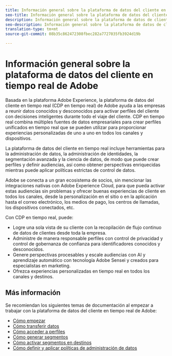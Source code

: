 ```yaml
---
title: Información general sobre la plataforma de datos del cliente en tiempo real
seo-title: Información general sobre la plataforma de datos del cliente en tiempo real
description: Información general sobre la plataforma de datos de clientes en tiempo real
seo-description: Información general sobre la plataforma de datos de clientes en tiempo real
translation-type: tm+mt
source-git-commit: 08b35c862472308fbec282a7727035fb3924d19b

---
```



# Información general sobre la plataforma de datos del cliente en tiempo real de Adobe

Basada en la plataforma Adobe Experience, la plataforma de datos del cliente en tiempo real (CDP en tiempo real) de Adobe ayuda a las empresas a reunir datos conocidos y desconocidos para activar perfiles del cliente con decisiones inteligentes durante todo el viaje del cliente. CDP en tiempo real combina múltiples fuentes de datos empresariales para crear perfiles unificados en tiempo real que se pueden utilizar para proporcionar experiencias personalizadas de uno a uno en todos los canales y dispositivos.

La plataforma de datos del cliente en tiempo real incluye herramientas para la administración de datos, la administración de identidades, la segmentación avanzada y la ciencia de datos, de modo que puede crear perfiles y definir audiencias, así como obtener perspectivas enriquecidas mientras puede aplicar políticas estrictas de control de datos.

Adobe se conecta a un gran ecosistema de socios, sin mencionar las integraciones nativas con Adobe Experience Cloud, para que pueda activar estas audiencias sin problemas y ofrecer buenas experiencias de cliente en todos los canales, desde la personalización en el sitio o en la aplicación hasta el correo electrónico, los medios de pago, los centros de llamadas, los dispositivos conectados, etc.

Con CDP en tiempo real, puede:

* Logre una sola vista de su cliente con la recopilación de flujo continuo de datos de clientes desde toda la empresa.
* Administre de manera responsable perfiles con control de privacidad y control de gobernanza de confianza para identificadores conocidos y desconocidos.
* Genere perspectivas procesables y escale audiencias con AI y aprendizaje automático con tecnología Adobe Sensei y creados para especialistas en marketing.
* Ofrezca experiencias personalizadas en tiempo real en todos los canales y destinos.

## Más información

Se recomiendan los siguientes temas de documentación al empezar a trabajar con la plataforma de datos del cliente en tiempo real de Adobe:

* [Cómo empezar](get-started.md)
* [Cómo transferir datos](sources/sources-overview.md)
* [Cómo acceder a perfiles](profile/profile-overview.md)
* [Cómo generar segmentos](segmentation/segmentation-overview.md)
* [Cómo activar segmentos en destinos](destinations/activate-destinations.md)
* [Cómo definir y aplicar políticas de administración de datos](privacy/data-governance-overview.md)

